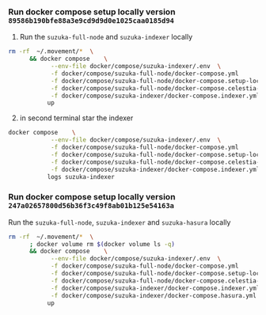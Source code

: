 ###  Run docker compose setup locally version `89586b190bfe88a3e9cd9d9d0e1025caa0185d94`
1.  Run the `suzuka-full-node` and `suzuka-indexer` locally
```bash
rm -rf  ~/.movement/*  \
      && docker compose    \
            --env-file docker/compose/suzuka-indexer/.env  \
            -f docker/compose/suzuka-full-node/docker-compose.yml       \
            -f docker/compose/suzuka-full-node/docker-compose.setup-local.yml      \
            -f docker/compose/suzuka-full-node/docker-compose.celestia-local.yml  \
            -f docker/compose/suzuka-indexer/docker-compose.indexer.yml  \
           up
```

2.  in second terminal star the indexer
```bash
docker compose    \
            --env-file docker/compose/suzuka-indexer/.env  \
            -f docker/compose/suzuka-full-node/docker-compose.yml       \
            -f docker/compose/suzuka-full-node/docker-compose.setup-local.yml      \
            -f docker/compose/suzuka-full-node/docker-compose.celestia-local.yml  \
            -f docker/compose/suzuka-indexer/docker-compose.indexer.yml  \
           logs suzuka-indexer
```

###  Run docker compose setup locally version `247a02657800d56b36f3c49f8ab01b125e54163a`

Run the `suzuka-full-node`, `suzuka-indexer` and `suzuka-hasura` locally
```bash
rm -rf  ~/.movement/*  \
      ; docker volume rm $(docker volume ls -q)
      && docker compose    \
            --env-file docker/compose/suzuka-indexer/.env  \
            -f docker/compose/suzuka-full-node/docker-compose.yml       \
            -f docker/compose/suzuka-full-node/docker-compose.setup-local.yml      \
            -f docker/compose/suzuka-full-node/docker-compose.celestia-local.yml  \
            -f docker/compose/suzuka-indexer/docker-compose.indexer.yml  \
            -f docker/compose/suzuka-indexer/docker-compose.hasura.yml  \
           up
```
